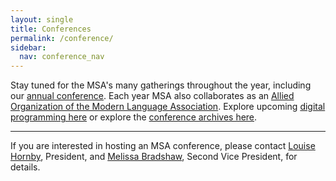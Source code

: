 ```yaml
---
layout: single
title: Conferences
permalink: /conference/
sidebar:
  nav: conference_nav
---
```

 
<!-- #BeginEditable "content" -->

<p>Stay tuned for the MSA's many gatherings throughout the year, including our <a href="/upcoming-conferences/">annual conference</a>. Each year MSA also collaborates as an <a href="/MSA-MLA/">Allied Organization of the Modern Language Association</a>. Explore upcoming <a href="/digital/">digital programming here</a> or explore the <a href="/past-conferences/">conference archives here</a>.
</p>

<hr>

<p>If you are interested in hosting an MSA conference, please contact <a
	href="mailto:lhornby@humnet.ucla.edu">Louise Hornby</a>,
President, and <a href="mailto:mbradshaw@luc.edu">Melissa Bradshaw</a>, Second Vice President, for details.</p>
<p>&nbsp;</p>
<!-- #EndEditable -->